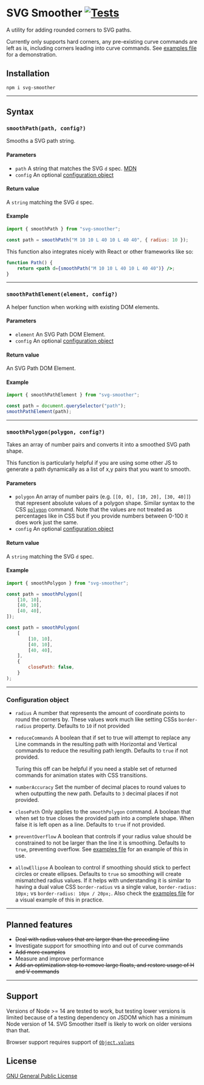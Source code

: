 # SVG Smoother [![Tests](https://github.com/dispossible/svg-smoother/workflows/Tests/badge.svg)](https://github.com/dispossible/svg-smoother/actions/?query=workflow%3ATests)

A utility for adding rounded corners to SVG paths.

Currently only supports hard corners, any pre-existing curve commands are left as is, including corners leading into curve commands. See [examples file](https://htmlpreview.github.io/?https://github.com/dispossible/svg-smoother/blob/main/examples.html) for a demonstration.

## Installation

```
npm i svg-smoother
```

---

## Syntax

### `smoothPath(path, config?)`

Smooths a SVG path string.

#### Parameters

-   `path` A string that matches the SVG `d` spec. [MDN](https://developer.mozilla.org/en-US/docs/Web/SVG/Attribute/d)
-   `config` An optional [configuration object](#configuration-object)

#### Return value

A `string` matching the SVG `d` spec.

#### Example

```js
import { smoothPath } from "svg-smoother";

const path = smoothPath("M 10 10 L 40 10 L 40 40", { radius: 10 });
```

This function also integrates nicely with React or other frameworks like so:

```jsx
function Path() {
    return <path d={smoothPath("M 10 10 L 40 10 L 40 40")} />;
}
```

---

### `smoothPathElement(element, config?)`

A helper function when working with existing DOM elements.

#### Parameters

-   `element` An SVG Path DOM Element.
-   `config` An optional [configuration object](#configuration-object)

#### Return value

An SVG Path DOM Element.

#### Example

```js
import { smoothPathElement } from "svg-smoother";

const path = document.querySelector("path");
smoothPathElement(path);
```

---

### `smoothPolygon(polygon, config?)`

Takes an array of number pairs and converts it into a smoothed SVG path shape.

This function is particularly helpful if you are using some other JS to generate a path dynamically as a list of x,y pairs that you want to smooth.

#### Parameters

-   `polygon` An array of number pairs (e.g. `[[0, 0], [10, 20], [30, 40]]`) that represent absolute values of a polygon shape. Similar syntax to the CSS [`polygon`](https://developer.mozilla.org/en-US/docs/Web/CSS/basic-shape/polygon) command. Note that the values are not treated as percentages like in CSS but if you provide numbers between 0-100 it does work just the same.
-   `config` An optional [configuration object](#configuration-object)

#### Return value

A `string` matching the SVG `d` spec.

#### Example

```js
import { smoothPolygon } from "svg-smoother";

const path = smoothPolygon([
    [10, 10],
    [40, 10],
    [40, 40],
]);
```

```js
const path = smoothPolygon(
    [
        [10, 10],
        [40, 10],
        [40, 40],
    ],
    {
        closePath: false,
    }
);
```

---

### Configuration object

-   `radius` A number that represents the amount of coordinate points to round the corners by. These values work much like setting CSSs `border-radius` property. Defaults to `10` if not provided

-   `reduceCommands` A boolean that if set to true will attempt to replace any Line commands in the resulting path with Horizontal and Vertical commands to reduce the resulting path length. Defaults to `true` if not provided.

    Turing this off can be helpful if you need a stable set of returned commands for animation states with CSS transitions.

-   `numberAccuracy` Set the number of decimal places to round values to when outputting the new path. Defaults to `3` decimal places if not provided.

-   `closePath` Only applies to the `smoothPolygon` command. A boolean that when set to true closes the provided path into a complete shape. When false it is left open as a line. Defaults to `true` if not provided.

-   `preventOverflow` A boolean that controls if your radius value should be constrained to not be larger than the line it is smoothing. Defaults to `true`, preventing overflow. See [examples file](https://htmlpreview.github.io/?https://github.com/dispossible/svg-smoother/blob/main/examples.html) for an example of this in use.

-   `allowEllipse` A boolean to control if smoothing should stick to perfect circles or create ellipses. Defaults to `true` so smoothing will create mismatched radius values. If it helps with understanding it is similar to having a dual value CSS `border-radius` vs a single value, `border-radius: 10px;` vs `border-radius: 10px / 20px;`. Also check the [examples file](https://htmlpreview.github.io/?https://github.com/dispossible/svg-smoother/blob/main/examples.html) for a visual example of this in practice.

---

## Planned features

-   ~~Deal with radius values that are larger than the preceding line~~
-   Investigate support for smoothing into and out of curve commands
-   ~~Add more examples~~
-   Measure and improve performance
-   ~~Add an optimization step to remove large floats, and restore usage of H and V commands~~

---

## Support

Versions of Node >= 14 are tested to work, but testing lower versions is limited because of a testing dependency on JSDOM which has a minimum Node version of 14. SVG Smoother itself is likely to work on older versions than that.

Browser support requires support of [`Object.values`](https://developer.mozilla.org/en-US/docs/Web/JavaScript/Reference/Global_objects/Object/values#browser_compatibility)

## License

[GNU General Public License](LICENSE)
